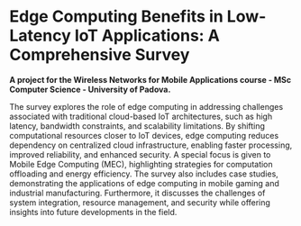 # Edge Computing Benefits in Low-Latency IoT Applications: A Comprehensive Survey

**A project for the Wireless Networks for Mobile Applications course - MSc Computer Science - University of Padova.**

The survey explores the role of edge computing in addressing challenges associated with traditional cloud-based IoT architectures, such as high latency, bandwidth constraints, and scalability limitations. By shifting computational resources closer to IoT devices, edge computing reduces dependency on centralized cloud infrastructure, enabling faster processing, improved reliability, and enhanced security. A special focus is given to Mobile Edge Computing (MEC), highlighting strategies for computation offloading and energy efficiency. The survey also includes case studies, demonstrating the applications of edge computing in mobile gaming and industrial manufacturing. Furthermore, it discusses the challenges of system integration, resource management, and security while offering insights into future developments in the field.
